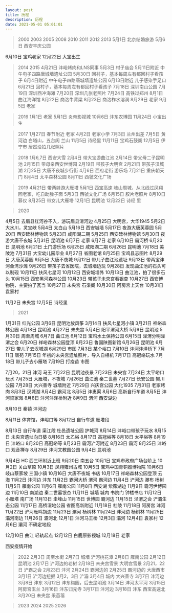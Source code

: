 ```yaml
---
layout: post
title: 历程
description: 历程
date: 2021-05-01 05:01:01
---
```


>  2000
>  2003
>  2005
>  2008
>  2010
>  2011
>  2012
>  2013
5月1日
北京结婚旅游
5月6日
西安丰庆公园

6月10日
宝鸡老家
12月22日
大宝出生

>  2014
>  2015
4月21日
沣峪烤肉和LNS同事
5月3日
村子庙会
5月11日附近
中午电子四路唐城墙遗址公园
5月30日
回村子，基本每周左有都回村子看孩子
6月4日附近
中午电子四路唐城墙遗址公园
6月13日附近
儿子感染手足口
6月21日
回村子，基本每周左有都回村子看孩子
7月18日
深圳南山公园
7月19日
深圳西冲海滩
7月20日
深圳几张老照片
7月24日
高铁过郑州
8月1日
曲江海洋馆
8月22日
商洛牛背梁
8月23日
商洛柞水溶洞
8月29日
老家
9月5日
老家


>  2016
1月1日
老家
5月1日
炎帝影视城
10月6日
沣东农博园
11月24日
小宝出生


>  2017
1月27日
春节附近 老家
4月2日
老家小学
7月3日
兰州出差
7月5日
黄河边
白塔山，五台阁 兰山
11月5日
诗经里
11月11日
宝鸡石鼓阁
12月5日
伊宁市 居然没拍几张照片

>  2018
1月6,7日
西安大雪
2月4日
带大宝游曲江池
2月14日
带父母二子昆明池
2月15日
带母亲西安世博园
2月19日
带孩子大明宫
2月21日
带孩子汉城湖
2月25日
大唐不夜城步行街
4月6日
西府老街 游乐场
7月21日
重庆朝天门
8月4日
太平森林公园
8月11日
西虢文化广场



>  2019
4月21日
带两娃游大雁塔
5月1日
西宝高速 岐山周城，从北线过凤翔回老家，吃自助臊子面
5月3日
西虢文化广场
6月15日
胶片老照片
8月10日
慕仪
8月25日
带女儿大雁塔
12月1日
昆明池
12月22日
诗经 里


>  2020

4月5日
去眉县红河谷不入，游玩眉县渭河边
4月25日
大明宫，大华1945
5月2日
大水川，灵宝峡
5月4日
太白山
5月16日
西安城墙
5月17日
夜游大唐芙蓉园
5月20日
西安碑林博物馆
5月23日
咸阳湖二期
5月25日
西安碑林博物馆
5月30日
夜游大唐不夜城
5月31日
昆明池
6月7日
老家
6月7日
老家
6月10日
霸河桥
6月20日
昆明池
6月21日
土门游乐场
6月25日
咸阳湖二期
6月26日
昆明池
7月18日
美陂池
7月31日
大宝幼儿园毕业
8月27日
省图老馆
8月25日
宝鸡县志图片
8月29日
大唐芙蓉园
9月5日
大唐不夜城
9月12日
带儿子曲江池遗址
9月13日
带两宝沣河金湾沙滩
9月26日
带孩子去省医院，去城墙边玩
9月28日
发现曲江池的石头可以制砚
10月11日
扶风七星河
10月12日
西安城墙外
10月13日
曲江池，拍了很多石头
10月15日
西安黑河森林公园
10月23日
带孩子未央宫看银杏
10月27日
西安博物院，主要拍了瓦当
10月27日
未央宫 石渠阁
10月30日
阿房宫上天台
10月31日
袁家村

11月2日
未央宫
12月5日
诗经里

>  2021

1月31日
红光公园
3月6日
昆明池放风筝
3月14日
扶风七星河小镇
3月21日
祥峪森林公园
4月18日
昆明池
4月27日
未央宫
5月4日
阳平渭河大桥
5月9日
昆明池
5月30日
周至周城
6月7日
曲江池
6月12日
宝鸡水土保持公园
6月15日
泾渭分明泾渭之会
6月20日
祥峪森林公园登顶
6月23日
鲁国陕图新馆
6月26日
昆明池
6月27日
带儿子去汉城湖
6月29日
市图
7月3日
某个峪口
7月10日
沣河沣泽桥下
7月11日
唐苑
7月15日
年初的未央宫遗址照片，导入自相机
7月17日
高冠峪玩水
7月18日
带儿子去小雁塔
7月19日
打疫苗 市图

7月20，21日
沣河 马王
7月22日
昆明池夜景
7月23日
未央宫
7月24日
太平峪口玩水
7月25日
大雁塔，不夜城
7月26日
曲江池 秦二世墓
7月27日
长安公园 樊川公园
7月28日
大兴善寺 城墙附近
7月29日
兴庆宫公园 大化1935
7月31日
老家烤肉
8月3日
汉城湖
8月4日
霸河北
8月5日
沣惠渠
8月6日
高新自行车道
8月5日
沣河梁家滩
8月8日
沣河沣泽桥附近
8月9日
渭河 西安湖边

8月10日
秦镇 沣河边

8月11日
体育馆，沣峪口等
8月12日
自行车道 雁塔段

8月13日
自行车道 渠江段  杜邑遗址公园 护城河
8月14日
沣峪口带孩子玩水
8月15日
未央宫遗址向日葵
8月16日
太乙峪
8月17日
高冠峪等
8月18日
太平峪等
8月19日
沣峪口
8月20日
高冠峪等
8月23日
霸河浐河附近
8月23日
霸河
8月25日
沣峪口 观音禅寺
8月29日
沣河文教园公园
9月4日
昆明池

9月4日
HC 西三环附近上班
9月20日
南五台
10月1日
宝鸡市政府广场台阶上
10月2日
关山草原
10月3日
凤翔雍州古城
10月5日
宝鸡中国青铜器博物院
10月6日
岐山蔡家坡 三国小镇
10月16日
大唐不夜城 书店
10月17日
祥峪森林公园登顶 云海
11月2日
沣河边 沣东
11月2日
霸河大桥 渭河 霸河边
11月4日
浐河边 瀑布 杨树 
11月5日
雁南公园
11月6日
雁南公园
11月8日
西安湖 紫薇湖边
11月9日
霸河世博园边
11月10日
南湖边 秦二世墓银杏
11月11日
城墙 城内 书院门 钟楼书店
11月12日
小雁塔 南广场
11月13日
圭峰山
11月15日
世博园 霸河边
11月15日
泾渭之会 浐灞生态公园
11月17日
高桥湿地公园 省图高新附近
11月18日
杜陵
11月18日
阿房宫 沣河
11月22日
浐河雁鸣胡边
11月23日
灞河 杨树林
11月24日
沣河边 杨树林
11月25日
灞河南边
11月26日
灞河北
12月1日
沣河马王桥
12月3日
灞河
12月4日
袁家村
12月6日
灞河 不确定地段

12月10日
曲江 轻轨起点
12月12日
白鹿原影视城
12月18日
老家

 西安疫情开始

>  2022
2月3日
周至水街
2月7日
城墙 浐河桃花潭
2月8日
雁南公园
2月12日
昆明池
2月17日
浐河边的老树
2月18日
未央宫雪景 大明宫雪景
2月21，22日
浐霸之会
2月23日
沣河
2月24日
霸河边的
2月25日
霸河边的 大唐西市
3月1日
浐河边挖掘
3月2，3日
浐灞
3月4日
城内 大兴善寺
3月7日
沣河边
3月8日
沣东
3月12日
沣东梅园，后去昆明池
3月14日
沣河太平河
3月15日
阿房宫玉兰
3月16日
沣东归元寺
3月17日
沣河边
3月18日
沣东 西宝高速北
3月20日
未央宫 采苜蓿


>  2023
>  2024
>  2025
>  2026
